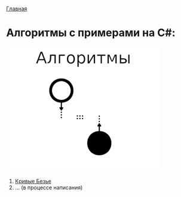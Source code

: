 [Главная](https://dmitriysidyakin.github.io/CSharp-Tutorials/)

# Алгоритмы с примерами на C#:
![Статьи про Алгоритмы на C#](img/algorithms_logo_csharp_ds.png)
1. [Кривые Безье](articles/0001-Bezier-curves/README.md)
2. ... (в процессе написания)
